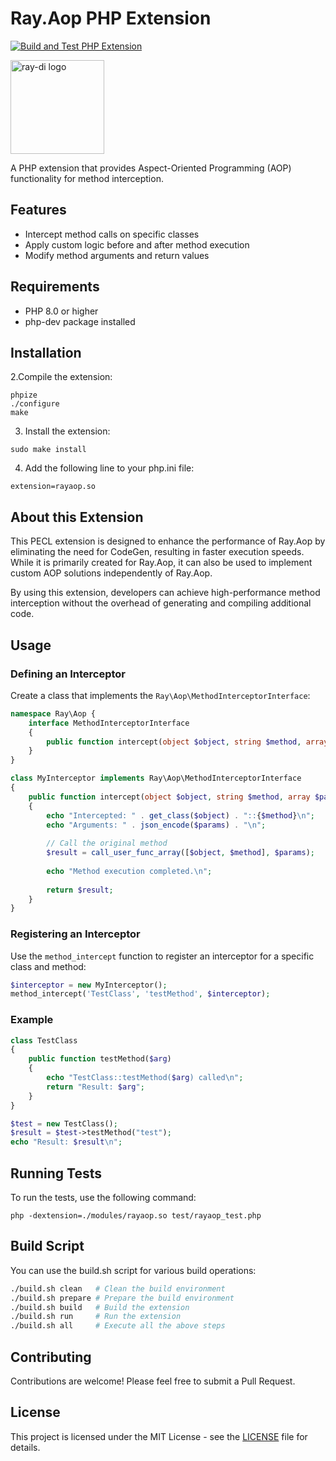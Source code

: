# Ray.Aop PHP Extension

[![Build and Test PHP Extension](https://github.com/ray-di/ext-rayaop/actions/workflows/build.yml/badge.svg)](https://github.com/ray-di/ext-rayaop/actions/workflows/build.yml)

<img src="https://ray-di.github.io/images/logo.svg" alt="ray-di logo" width="150px;">

A PHP extension that provides Aspect-Oriented Programming (AOP) functionality for method interception.

## Features

- Intercept method calls on specific classes
- Apply custom logic before and after method execution
- Modify method arguments and return values

## Requirements

- PHP 8.0 or higher
- php-dev package installed

## Installation

2.Compile the extension:

```
phpize
./configure
make
```

3. Install the extension:

```
sudo make install
```

4. Add the following line to your php.ini file:

```
extension=rayaop.so
```

## About this Extension

This PECL extension is designed to enhance the performance of Ray.Aop by eliminating the need for CodeGen, resulting in faster execution speeds. While it is primarily created for Ray.Aop, it can also be used to implement custom AOP solutions independently of Ray.Aop.

By using this extension, developers can achieve high-performance method interception without the overhead of generating and compiling additional code.

## Usage

### Defining an Interceptor

Create a class that implements the `Ray\Aop\MethodInterceptorInterface`:

```php
namespace Ray\Aop {
    interface MethodInterceptorInterface
    {
        public function intercept(object $object, string $method, array $params): mixed;
    }
}

class MyInterceptor implements Ray\Aop\MethodInterceptorInterface
{
    public function intercept(object $object, string $method, array $params): mixed
    {
        echo "Intercepted: " . get_class($object) . "::{$method}\n";
        echo "Arguments: " . json_encode($params) . "\n";
        
        // Call the original method
        $result = call_user_func_array([$object, $method], $params);
        
        echo "Method execution completed.\n";
        
        return $result;
    }
}
```

### Registering an Interceptor

Use the `method_intercept` function to register an interceptor for a specific class and method:

```php
$interceptor = new MyInterceptor();
method_intercept('TestClass', 'testMethod', $interceptor);
```

### Example

```php
class TestClass
{
    public function testMethod($arg)
    {
        echo "TestClass::testMethod($arg) called\n";
        return "Result: $arg";
    }
}

$test = new TestClass();
$result = $test->testMethod("test");
echo "Result: $result\n";
```

## Running Tests

To run the tests, use the following command:

```
php -dextension=./modules/rayaop.so test/rayaop_test.php
```

## Build Script

You can use the build.sh script for various build operations:

```sh
./build.sh clean   # Clean the build environment
./build.sh prepare # Prepare the build environment
./build.sh build   # Build the extension
./build.sh run     # Run the extension
./build.sh all     # Execute all the above steps
```

## Contributing

Contributions are welcome! Please feel free to submit a Pull Request.

## License

This project is licensed under the MIT License - see the [LICENSE](LICENSE) file for details.
